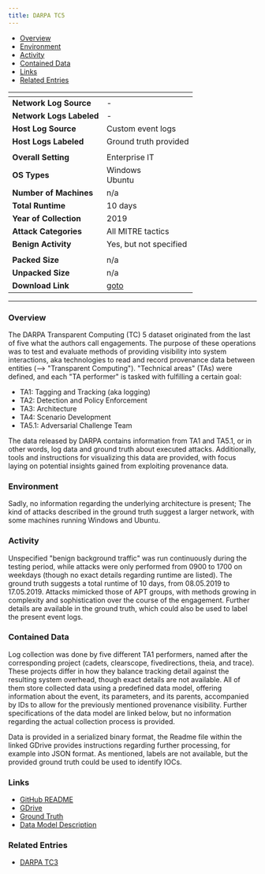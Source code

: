 ```yaml
---
title: DARPA TC5
---
```


- [Overview](#overview)
- [Environment](#environment)
- [Activity](#activity)
- [Contained Data](#contained-data)
- [Links](#links)
- [Related Entries](#related-entries)

| <!-- -->                 | <!-- -->                                                                         |
|--------------------------|----------------------------------------------------------------------------------|
| **Network Log Source**   | -                                                                                |
| **Network Logs Labeled** | -                                                                                |
| **Host Log Source**      | Custom event logs                                                                |
| **Host Logs Labeled**    | Ground truth provided                                                            |
|                          |                                                                                  |
| **Overall Setting**      | Enterprise IT                                                                    |
| **OS Types**             | Windows<br/>Ubuntu                                                               |
| **Number of Machines**   | n/a                                                                              |
| **Total Runtime**        | 10 days                                                                          |
| **Year of Collection**   | 2019                                                                             |
| **Attack Categories**    | All MITRE tactics                                                                |
| **Benign Activity**       | Yes, but not specified                                                           |
|                          |                                                                                  |
| **Packed Size**          | n/a                                                                              |
| **Unpacked Size**        | n/a                                                                              |
| **Download Link**        | [goto](https://drive.google.com/drive/folders/1okt4AYElyBohW4XiOBqmsvjwXsnUjLVf) |

***

### Overview

The DARPA Transparent Computing (TC) 5 dataset originated from the last of five what the authors call engagements.
The purpose of these operations was to test and evaluate methods of providing visibility into system interactions, aka
technologies to read and record provenance data between entities (--> "Transparent Computing").
"Technical areas" (TAs) were defined, and each "TA performer" is tasked with fulfilling a certain goal:

- TA1: Tagging and Tracking (aka logging)
- TA2: Detection and Policy Enforcement
- TA3: Architecture
- TA4: Scenario Development
- TA5.1: Adversarial Challenge Team

The data released by DARPA contains information from TA1 and TA5.1, or in other words, log data and ground truth about
executed attacks.
Additionally, tools and instructions for visualizing this data are provided, with focus laying on potential insights
gained from exploiting provenance data.

### Environment

Sadly, no information regarding the underlying architecture is present;
The kind of attacks described in the ground truth suggest a larger network, with some machines running Windows and
Ubuntu.

### Activity

Unspecified "benign background traffic" was run continuously during the testing period, while attacks were only
performed from 0900 to 1700 on weekdays (though no exact details regarding runtime are listed).
The ground truth suggests a total runtime of 10 days, from 08.05.2019 to 17.05.2019.
Attacks mimicked those of APT groups, with methods growing in complexity and sophistication over the course of the
engagement.
Further details are available in the ground truth, which could also be used to label the present event logs.

### Contained Data

Log collection was done by five different TA1 performers, named after the corresponding project (cadets, clearscope,
fivedirections, theia, and trace).
These projects differ in how they balance tracking detail against the resulting system overhead, though exact details
are not available.
All of them store collected data using a predefined data model, offering information about the event, its parameters,
and its parents, accompanied by IDs to allow for the previously mentioned provenance visibility.
Further specifications of the data model are linked below, but no information regarding the actual collection process is
provided.

Data is provided in a serialized binary format, the Readme file within the linked GDrive provides instructions regarding
further processing, for example into JSON format.
As mentioned, labels are not available, but the provided ground truth could be used to identify IOCs.

### Links

- [GitHub README](https://github.com/darpa-i2o/Transparent-Computing/blob/master/README.md)
- [GDrive](https://drive.google.com/drive/folders/1okt4AYElyBohW4XiOBqmsvjwXsnUjLVf)
- [Ground Truth](https://drive.google.com/file/d/1cc3C5JW-Kn-VdXqeBGwvHBKSdR_YmSGj/view?usp=drive_link)
- [Data Model Description](https://drive.google.com/file/d/1bhkU9My_MkuSl_MymRPofKslkdkcZ-Yw/view?usp=drive_link)

### Related Entries

- [DARPA TC3](darpa_tc3.md)